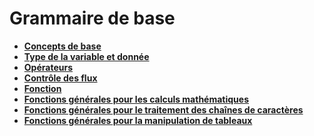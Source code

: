 # Grammaire de base

* **[Concepts de base](Base.md)**
* **[Type de la variable et donnée](lua_var.md)**
* **[Opérateurs](lua_operator.md)**
* **[Contrôle des flux](lua_control.md)**
* **[Fonction](lua_function.md)**
* **[Fonctions générales pour les calculs mathématiques](lua_math_func.md)**
* **[Fonctions générales pour le traitement des chaînes de caractères](lua_char_func.md)**
* **[Fonctions générales pour la manipulation de tableaux](lua_table_func.md)**